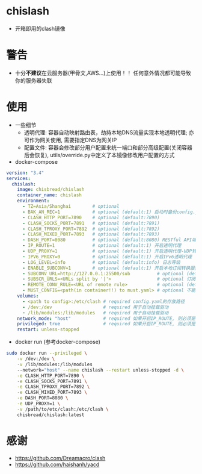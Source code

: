# chislash
- 开箱即用的clash镜像
# 警告
- 十分**不建议**在云服务器(甲骨文,AWS...)上使用！！ 任何意外情况都可能导致你的服务器失联
# 使用
- 一些细节
  - 透明代理: 容器自动映射路由表，劫持本地DNS流量实现本地透明代理; 亦可作为网关使用, 需要指定DNS为网关IP
  - 配置文件: 容器会修改部分用户配置来统一端口和部分高级配置(关闭容器后会恢复), utils/override.py中定义了本镜像修改用户配置的方式
- docker-compose
```yaml
version: "3.4"
services:
  chislash:
    image: chisbread/chislash
    container_name: chislash
    environment:
      - TZ=Asia/Shanghai        # optional
      - BAK_AN_REC=1            # optional (default:1) 启动时备份config.yaml, 停止时还原
      - CLASH_HTTP_PORT=7890    # optional (default:7890)
      - CLASH_SOCKS_PORT=7891   # optional (default:7891)
      - CLASH_TPROXY_PORT=7892  # optional (default:7892)
      - CLASH_MIXED_PORT=7893   # optional (default:7893)
      - DASH_PORT=8080          # optional (default:8080) RESTful API端口(同时也是Web UI端口 e.g. http://IP:8080/ui)
      - IP_ROUTE=1              # optional (default:1) 开启透明代理
      - UDP_PROXY=1             # optional (default:1) 开启透明代理-UDP转发(当代理节点不支持UDP时,可关闭)
      - IPV6_PROXY=0            # optional (default:1) 开启IPv6透明代理
      - LOG_LEVEL=info          # optional (default:info) 日志等级
      - ENABLE_SUBCONV=1        # optional (default:1) 开启本地订阅转换服务, 指定SUBSCR_URLS, 且没有外部订阅转换服务时, 需要为1
      - SUBCONV_URL=http://127.0.0.1:25500/sub          # optional (default:"http://127.0.0.1:25500/sub") 订阅转换服务地址
      - SUBSCR_URLS=<URLs split by '|'>                 # optional 订阅的节点链接, 用'|'分隔, 会覆盖原有的config.yaml
      - REMOTE_CONV_RULE=<URL of remote rule>           # optional (default:ACL4SSR的规则链接)订阅转换规则
      - MUST_CONFIG=<path(in container!!) to must.yaml> # optional 不能被覆盖的设置项, 最高优先级 (e.g. /etc/clash/must.yaml)
    volumes:
      - <path to config>:/etc/clash # required config.yaml的存放路径
      - /dev:/dev                   # required 用于自动挂载驱动
      - /lib/modules:/lib/modules   # required 用于自动挂载驱动
    network_mode: "host"            # required 如果开启IP_ROUTE, 则必须是host
    privileged: true                # required 如果开启IP_ROUTE, 则必须是true
    restart: unless-stopped
```
- docker run (参考docker-compose)
```bash
sudo docker run --privileged \
    -v /dev:/dev \
    -v /lib/modules:/lib/modules
    --network="host" --name chislash --restart unless-stopped -d \
    -e CLASH_HTTP_PORT=7890 \
    -e CLASH_SOCKS_PORT=7891 \
    -e CLASH_TPROXY_PORT=7892 \
    -e CLASH_MIXED_PORT=7893 \
    -e DASH_PORT=8080 \
    -e UDP_PROXY=1 \
    -v /path/to/etc/clash:/etc/clash \
    chisbread/chislash:latest
```
# 感谢
- https://github.com/Dreamacro/clash
- https://github.com/haishanh/yacd